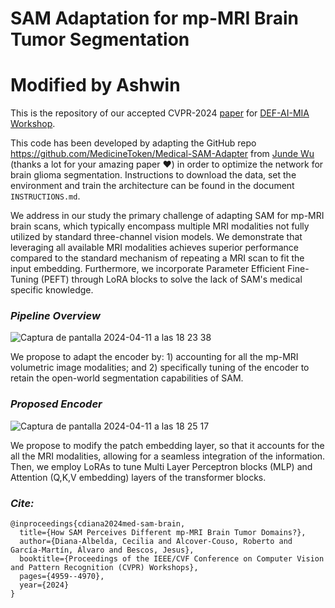 # SAM Adaptation for mp-MRI Brain Tumor Segmentation

# Modified by Ashwin

This is the repository of our accepted CVPR-2024 [paper](https://openaccess.thecvf.com/content/CVPR2024W/DEF-AI-MIA/html/Diana-Albelda_How_SAM_Perceives_Different_mp-MRI_Brain_Tumor_Domains_CVPRW_2024_paper.html) for [DEF-AI-MIA Workshop](https://ai-medical-image-analysis.github.io/4th/). 

This code has been developed by adapting the GitHub repo https://github.com/MedicineToken/Medical-SAM-Adapter from [Junde Wu](https://github.com/WuJunde) (thanks a lot for your amazing paper ❤️) in order to optimize the network for brain glioma segmentation. Instructions to download the data, set the environment and train the architecture can be found in the document `INSTRUCTIONS.md`.

We address in our study the primary challenge of adapting SAM for mp-MRI brain scans, which typically encompass multiple MRI modalities not fully utilized by standard three-channel vision models. We demonstrate that leveraging all available MRI modalities achieves superior performance compared to the standard mechanism of repeating a MRI scan to fit the input embedding. Furthermore, we incorporate Parameter Efficient Fine-Tuning (PEFT) through LoRA blocks to solve the lack of SAM's medical specific knowledge.

### *Pipeline Overview*

![Captura de pantalla 2024-04-11 a las 18 23 38](https://github.com/vpulab/med-sam-brain/assets/96308828/4b82d250-e471-4052-89e4-e428e2b49048)

We propose to adapt the encoder by: 1) accounting for all the mp-MRI volumetric image modalities; and 2) specifically tuning of the encoder to retain the open-world segmentation capabilities of SAM.


### *Proposed Encoder*

![Captura de pantalla 2024-04-11 a las 18 25 17](https://github.com/vpulab/med-sam-brain/assets/96308828/13217e7d-71ad-4398-8ff8-218aece39365)

We propose to modify the patch embedding layer, so that it accounts for the all the MRI modalities, allowing for a seamless integration of the information. Then, we employ LoRAs to tune Multi Layer Perceptron blocks (MLP) and Attention (Q,K,V embedding) layers of the 
transformer blocks.


### *Cite:*

```
@inproceedings{cdiana2024med-sam-brain,
  title={How SAM Perceives Different mp-MRI Brain Tumor Domains?},
  author={Diana-Albelda, Cecilia and Alcover-Couso, Roberto and García-Martín, Álvaro and Bescos, Jesus},
  booktitle={Proceedings of the IEEE/CVF Conference on Computer Vision and Pattern Recognition (CVPR) Workshops},
  pages={4959--4970},
  year={2024}
}
```
